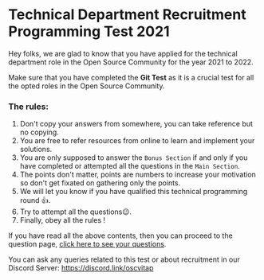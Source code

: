 # Technical Department Recruitment Programming Test 2021

Hey folks, we are glad to know that you have applied for the technical department role in the Open Source Community for the year 2021 to 2022.

Make sure that you have completed the **Git Test** as it is a crucial test for all the opted roles in the Open Source Community.

### The rules:
1. Don't copy your answers from somewhere, you can take reference but no copying.
2. You are free to refer resources from online to learn and implement your solutions.
3. You are only supposed to answer the `Bonus Section` if and only if you have completed or attempted all the questions in the `Main Section`.
4. The points don't matter, points are numbers to increase your motivation so don't get fixated on gathering only the points.
5. We will let you know if you have qualified this technical programming round 👍.
6. Try to attempt all the questions😉.
7. Finally, obey all the rules !

If you have read all the above contents, then you can proceed to the question page, [click here to see your questions](https://github.com/Open-Source-Community-VIT-AP-Classroom/Tech_Dept_Test/blob/main/Questions.md).

You can ask any queries related to this test or about recruitment in our Discord Server: https://discord.link/oscvitap 
